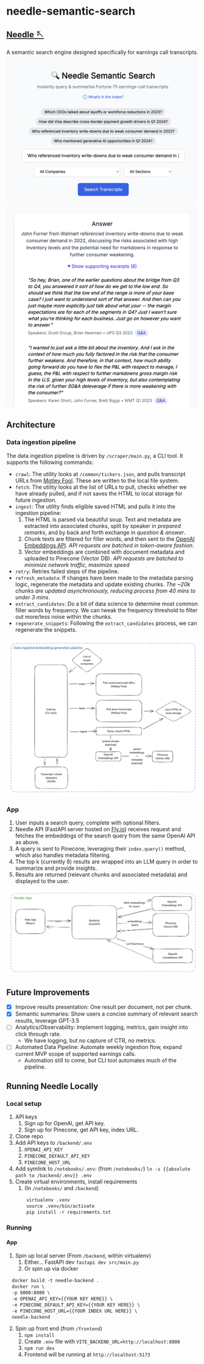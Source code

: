 # needle-semantic-search
## [Needle 🪡](https://needle-semantic-search.vercel.app/)
A semantic search engine designed specifically for earnings call transcripts.
<img src="docs/app_1.png">
<img src="docs/app_2.png">

## Architecture
### Data ingestion pipeline
The data ingestion pipeline is driven by `/scraper/main.py`, a CLI tool. It supports the following commands:
- `crawl`: The utility looks at `/common/tickers.json`, and pulls transcript URLs from [Motley Fool](https://www.fool.com/). These are written to the local file system.
- `fetch`: The utility looks at the list of URLs to pull, checks whether we have already pulled, and if not saves the HTML to local storage for future ingestion.
- `ingest`: The utility finds eligible saved HTML and pulls it into the ingestion pipeline:
  1. The HTML is parsed via beautiful soup. Text and metadata are extracted into associated chunks, split by speaker in _prepared remarks_, and by back and forth exchange in _question & answer_.
  2. Chunk texts are filtered for filler words, and then sent to the [OpenAI Embeddings API](https://platform.openai.com/docs/guides/embeddings). _API requests are batched in token-aware fashion._
  3. Vector embeddings are combined with document metadata and uploaded to Pinecone (Vector DB). _API requests are batched to minimize network traffic, maximize speed_
- `retry`: Retries failed steps of the pipeline. 
- `refresh_metadata`: If changes have been made to the metadata parsing logic, regenerate the metadata and update existing chunks. _The ~20k chunks are updated asynchronously, reducing process from 40 mins to under 3 mins_.
- `extract_candidates`: Do a bit of data science to determine most common filler words by frequency. We can tweak the frequency threshold to filter out more/less noise within the chunks.
- `regenerate_snippets`: Following the `extract_candidates` process, we can regenerate the snippets.

<img src="docs/data_ingestion_pipeline.png">

### App
1. User inputs a search query, complete with optional filters.
2. Needle API (FastAPI server hosted on [Fly.io](https://fly.io/)) receives request and fetches the embeddings of the search query from the same OpenAI API as above.
3. A query is sent to Pinecone, leveraging their `index.query()` method, which also handles metadata filtering.
4. The top k (currently 8) results are wrapped into an LLM query in order to summarize and provide insights.
5. Results are returned (relevant chunks and associated metadata) and displayed to the user.
<img src="docs/app_diagram.png">

## Future Improvements
- [x] Improve results presentation: One result per document, not per chunk.
- [x] Semantic summaries: Show users a concise summary of relevant search results, leverage GPT-3.5
- [ ] Analytics/Observability: Implement logging, metrics, gain insight into click through rate.
  - We have logging, but no capture of CTR, no metrics.
- [ ] Automated Data Pipeline: Automate weekly ingestion flow, expand current MVP scope of supported earnings calls.
  - Automation still to come, but CLI tool automates much of the pipeline.

## Running Needle Locally
### Local setup
1. API keys
    1. Sign up for OpenAI, get API key.
    2. Sign up for Pinecone, get API key, index URL.
2. Clone repo
3. Add API keys to `/backend/.env`
    1. `OPENAI_API_KEY`
    2. `PINECONE_DEFAULT_API_KEY`
    3. `PINECONE_HOST_URL`
4. Add symlink to `/notebooks/.env`: (from `/notebooks/`) 
    ```ln -s {{absolute path to /backend/.env}} .env```
5. Create virtual environments, install requirements
    1. (In `/notebooks/` and `/backend`) 
    ```
        virtualenv .venv
        source .venv/bin/activate
        pip install -r requirements.txt
    ```
### Running
#### App
1. Spin up local server (From `/backend`, within virtualenv) 
    1. Either... FastAPI dev
  ```fastapi dev src/main.py```
    2. Or spin up via docker
  ```
    docker build -t needle-backend .
    docker run \
    -p 8000:8000 \
    -e OPENAI_API_KEY={{YOUR KEY HERE}} \
    -e PINECONE_DEFAULT_API_KEY={{YOUR KEY HERE}} \
    -e PINECONE_HOST_URL={{YOUR INDEX URL HERE}} \
    needle-backend
  ```   
2. Spin up front end (from `/frontend`)
    1. `npm install`
    2. Create `.env` file with
    ```VITE_BACKEND_URL=http://localhost:8000```
    3. `npm run dev`
    4. Frontend will be running at `http://localhost:5173`
